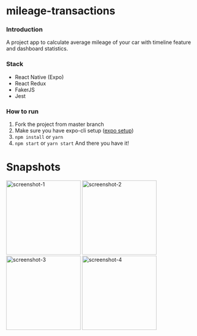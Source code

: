 # mileage-transactions

### Introduction
A project app to calculate average mileage of your car with timeline feature and dashboard statistics.

### Stack
- React Native (Expo)
- React Redux
- FakerJS
- Jest

### How to run
1. Fork the project from master branch
2. Make sure you have expo-cli setup ([expo setup](https://docs.expo.dev/workflow/ios-simulator/))
3. ``npm install`` or ``yarn``
4. ``npm start`` or ``yarn start``
And there you have it!

# Snapshots

<img src="1.jpeg" alt="screenshot-1" width="200"/>
<img src="2.jpeg" alt="screenshot-2" width="200"/>
<img src="3.jpeg" alt="screenshot-3" width="200"/>
<img src="4.jpeg" alt="screenshot-4" width="200"/>
